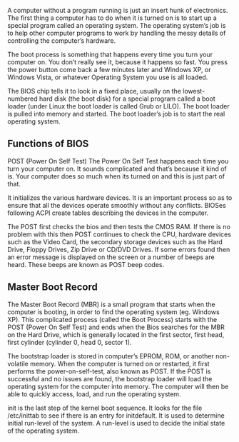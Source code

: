 A computer without a program running is just an insert hunk of electronics. The first thing a computer has to do when it is turned on is to start up a special program called an operating system. The operating system’s job is to help other computer programs to work by handling the messy details of controlling the computer’s hardware.

The boot process is something that happens every time you turn your computer on. You don’t really see it, because it happens so fast. You press the power button come back a few minutes later and Windows XP, or Windows Vista, or whatever Operating System you use is all loaded. 
 
The BIOS chip tells it to look in a fixed place, usually on the lowest-numbered hard disk (the boot disk) for a special program called a boot loader (under Linux the boot loader is called Grub or LILO). The boot loader is pulled into memory and started. The boot loader’s job is to start the real operating system. 

## Functions of BIOS 

POST (Power On Self Test) The Power On Self Test happens each time you turn your computer on. It sounds complicated and that’s because it kind of is. Your computer does so much when its turned on and this is just part of that. 

It initializes the various hardware devices. It is an important process so as to ensure that all the devices operate smoothly without any conflicts. BIOSes following ACPI create tables describing the devices in the computer. 

The POST first checks the bios and then tests the CMOS RAM. If there is no problem with this then POST continues to check the CPU, hardware devices such as the Video Card, the secondary storage devices such as the Hard Drive, Floppy Drives, Zip Drive or CD/DVD Drives. If some errors found then an error message is displayed on the screen or a number of beeps are heard. These beeps are known as POST beep codes. 

## Master Boot Record 

The Master Boot Record (MBR) is a small program that starts when the computer is booting, in order to find the operating system (eg. Windows XP). This complicated process (called the Boot Process) starts with the POST (Power On Self Test) and ends when the Bios searches for the MBR on the Hard Drive, which is generally located in the first sector, first head, first cylinder (cylinder 0, head 0, sector 1). 

The bootstrap loader is stored in computer’s EPROM, ROM, or another non-volatile memory. When the computer is turned on or restarted, it first performs the power-on-self-test, also known as POST. If the POST is successful and no issues are found, the bootstrap loader will load the operating system for the computer into memory. The computer will then be able to quickly access, load, and run the operating system.  

init is the last step of the kernel boot sequence. It looks for the file /etc/inittab to see if there is an entry for initdefault. It is used to determine initial run-level of the system. A run-level is used to decide the initial state of the operating system. 
